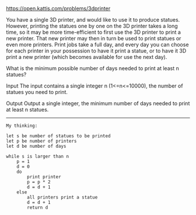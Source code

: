 https://open.kattis.com/problems/3dprinter

You have a single 3D printer, and would like to use it to produce
statues. However, printing the statues one by one on the 3D printer
takes a long time, so it may be more time-efficient to first use 
the 3D printer to print a new printer. That new printer may then in 
turn be used to print statues or even more printers. Print jobs take 
a full day, and every day you can choose for each printer in your 
possession to have it print a statue, or to have it 3D print a new 
printer (which becomes available for use the next day).

What is the minimum possible number of days needed to print at least n statues?

Input
The input contains a single integer n (1<=n<=10000), the number of statues you need to print.

Output
Output a single integer, the minimum number of days needed to print at least n statues.

--------------------------------------------------------------------------------------------

```
My thinking:

let s be number of statues to be printed
let p be number of printers
let d be number of days

while s is larger than n 
    p = 1
    d = 0
    do 
        print printer 
        p = p * 2
        d = d + 1
    else 
        all printers print a statue
        d = d + 1
        return d

```